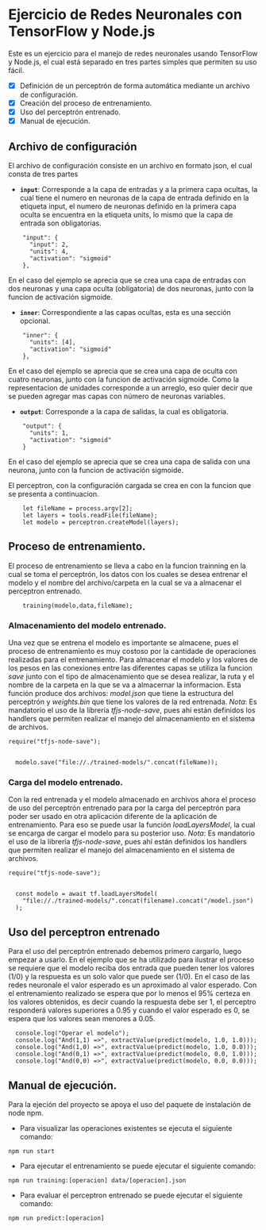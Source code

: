 # Ejercicio de Redes Neuronales con TensorFlow y Node.js

Este es un ejercicio para el manejo de redes neuronales usando TensorFlow y Node.js, el cual está separado en tres partes simples
que permiten su uso fácil.

- [X] Definición de un perceptrón de forma automática mediante un archivo de configuración.
- [X] Creación del proceso de entrenamiento.
- [X] Uso del perceptrón entrenado.
- [X] Manual de ejecución.

## Archivo de configuración

El archivo de configuración consiste en un archivo en formato json, el cual consta de tres partes
- **`input`**: Corresponde a la capa de entradas y a la primera capa ocultas, la cual tiene el numero en neuronas de la capa de entrada definido en la etiqueta input, el numero de neuronas definido en la primera capa oculta se encuentra en la etiqueta units, lo mismo que la capa de entrada son obligatorias.
```
    "input": {
      "input": 2,
      "units": 4,
      "activation": "sigmoid"
    },
```
En el caso del ejemplo se aprecia que se crea una capa de entradas con dos neuronas y una capa oculta (obligatoria) de dos neuronas, junto con la funcion de activación sigmoide.
- **`inner`**: Correspondiente a las capas ocultas, esta es una sección opcional.
```
    "inner": {
      "units": [4],
      "activation": "sigmoid"
    },
```
En el caso del ejemplo se aprecia que se crea una capa de oculta con cuatro neuronas, junto con la funcion de activación sigmoide. Como la representacion de unidades corresponde a un arreglo, eso quier decir que se pueden agregar mas capas con número de neuronas variables.
- **`output`**: Corresponde a la capa de salidas, la cual es obligatoria.
```
    "output": {
      "units": 1,
      "activation": "sigmoid"
    }
```
En el caso del ejemplo se aprecia que se crea una capa de salida con una neurona, junto con la funcion de activación sigmoide.

El perceptron, con la configuración cargada se crea en con la funcion que se presenta a continuacion.
```
    let fileName = process.argv[2];
    let layers = tools.readFile(fileName);
    let modelo = perceptron.createModel(layers);
```

## Proceso de entrenamiento.

El proceso de entrenamiento se lleva a cabo en la funcion trainning en la cual se toma el perceptrón, 
los datos con los cuales se desea entrenar el modelo y el nombre del archivo/carpeta en la cual se va
a almacenar el perceptron entrenado.

```
    training(modelo,data,fileName);
```

### Almacenamiento del modelo entrenado.

Una vez que se entrena el modelo es importante se almacene, pues el proceso de entrenamiento es muy costoso por la cantidade de operaciones realizadas para el entrenamiento.
Para almacenar el modelo y los valores de los pesos en las conexiones entre las diferentes capas se utiliza la funcion *save* junto con el tipo de almacenamiento que se desea realizar, la ruta y el nombre de la carpeta en la que se va a almacernar la informacion.
Esta función produce dos archivos: *model.json* que tiene la estructura del perceptrón y *weights.bin* que tiene los valores de la red entrenada.
_Nota_: Es mandatorio el uso de la librería *tfjs-node-save*, pues ahí están definidos los handlers que permiten realizar el manejo del almacenamiento en el sistema de archivos. 

```
require("tfjs-node-save");


  modelo.save("file://./trained-models/".concat(fileName));

```

### Carga del modelo entrenado.

Con la red entrenada y el modelo almacenado en archivos ahora el proceso de uso del perceptrón entrenado para por la carga del perceptrón para poder ser usado en otra aplicación diferente de la aplicación de entrenamiento.
Para eso se puede usar la función *loadLayersModel*, la cual se encarga de cargar el modelo para su posterior uso.
_Nota_: Es mandatorio el uso de la librería *tfjs-node-save*, pues ahí están definidos los handlers que permiten realizar el manejo del almacenamiento en el sistema de archivos. 

```
require("tfjs-node-save");


  const modelo = await tf.loadLayersModel(
    "file://./trained-models/".concat(filename).concat("/model.json")
  );

```

## Uso del perceptron entrenado

Para el uso del perceptrón entrenado debemos primero cargarlo, luego empezar a usarlo.
En el ejemplo que se ha utilizado para ilustrar el proceso se requiere que el modelo reciba dos entrada que pueden tener los valores (1/0) y la respuesta es un solo valor que puede ser (1/0). 
En el caso de las redes neuronale el valor esperado es un aproximado al valor esperado. 
Con el entrenamiento realizado se espera que por lo menos el 95% certeza en los valores obtenidos, es decir cuando la respuesta debe ser 1, el perceptro responderá valores superiores a 0.95 y cuando el valor esperado es 0, se espera que los valores sean menores a 0.05.

```
  console.log("Operar el modelo");
  console.log("And(1,1) =>", extractValue(predict(modelo, 1.0, 1.0)));
  console.log("And(1,0) =>", extractValue(predict(modelo, 1.0, 0.0)));
  console.log("And(0,1) =>", extractValue(predict(modelo, 0.0, 1.0)));
  console.log("And(0,0) =>", extractValue(predict(modelo, 0.0, 0.0)));
```

## Manual de ejecución.

Para la ejeción del proyecto se apoya el uso del paquete de instalación de node npm.
- Para visualizar las operaciones existentes se ejecuta el siguiente comando:
```
npm run start
```
- Para ejecutar el entrenamiento se puede ejecutar el siguiente comando:
```
npm run training:[operacion] data/[operacion].json
```
- Para evaluar el perceptron entrenado se puede ejecutar el siguiente comando:
```
npm run predict:[operacion]
```

